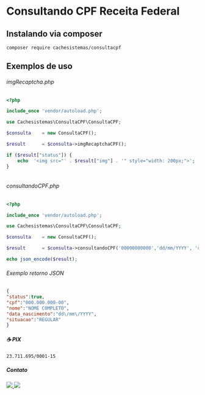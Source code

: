 # Consultando CPF Receita Federal

## Instalando via composer 
```
composer require cachesistemas/consultacpf

```


## Exemplos de uso 


###### imgRecaptcha.php
```php
<?php 

include_once 'vendor/autoload.php';

use Cachesistemas\ConsultaCPF\ConsultaCPF;

$consulta    = new ConsultaCPF();

$result      = $consulta->imgRecaptchaCPF();

if ($result["status"]) {
    echo  '<img src="' . $result["img"] . '" style="width: 200px;">';
}
 

```


###### consultandoCPF.php
```php
<?php

include_once 'vendor/autoload.php';

use Cachesistemas\ConsultaCPF\ConsultaCPF;

$consulta    = new ConsultaCPF();

$result      = $consulta->consultandoCPF('00000000000','dd/mm/YYYY', 'captcha');

echo json_encode($result); 


```
###### Exemplo retorno  JSON 
```json
{
"status":true,
"cpf":"000.000.000-00",
"nome":"NOME COMPLETO",
"data_nascimento":"dd\/mm\/YYYY",
"situacao":"REGULAR"
}
```


##### ☕ PIX
``` 
23.711.695/0001-15 

```
##### Contato

<a href="https://wa.me/5566996852025"> 
<img src="https://img.shields.io/badge/WhatsApp-25D366?style=for-the-badge&logo=whatsapp&logoColor=white" /> 
</a>
<a href="https://www.instagram.com/raphaelvserafim"> 
<img src="https://img.shields.io/badge/Instagram-E4405F?style=for-the-badge&logo=instagram&logoColor=white" /> 
</a>


